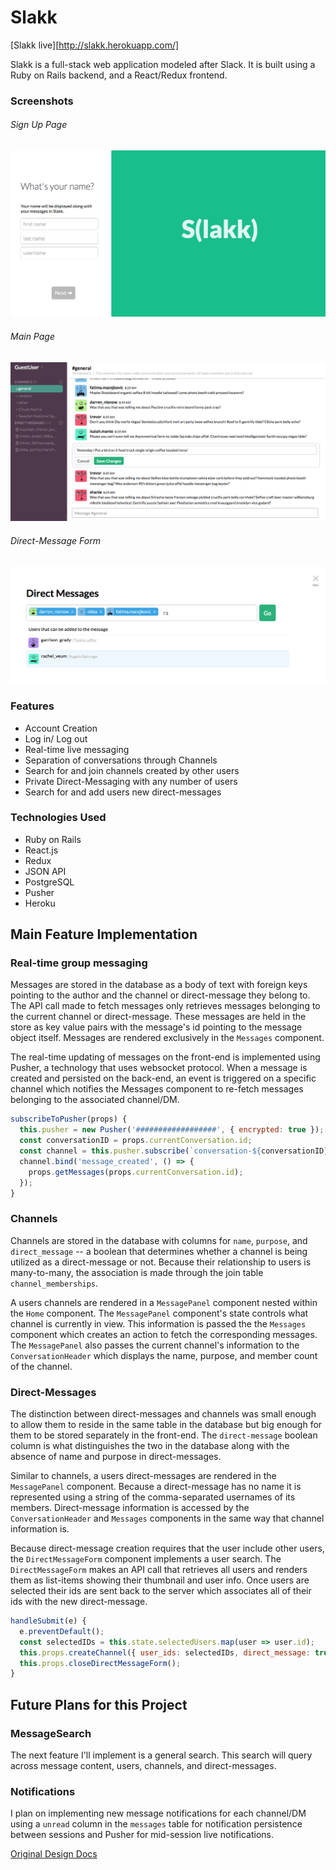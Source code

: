 # Slakk

[Slakk live][http://slakk.herokuapp.com/]


Slakk is a full-stack web application modeled after Slack.  It is built using a Ruby on Rails backend, and a React/Redux frontend.

### Screenshots

###### Sign Up Page
![sign-up](./docs/screenshots/sign-up.jpg)


###### Main Page
![main](./docs/screenshots/main.jpg)


###### Direct-Message Form
![direct-message-form](./docs/screenshots/direct-message-form.jpg)

### Features
  - Account Creation
  - Log in/ Log out
  - Real-time live messaging
  - Separation of conversations through Channels
  - Search for and join channels created by other users
  - Private Direct-Messaging with any number of users
  - Search for and add users new direct-messages

### Technologies Used
 - Ruby on Rails
 - React.js
 - Redux
 - JSON API
 - PostgreSQL
 - Pusher
 - Heroku

## Main Feature Implementation


### Real-time group messaging

  Messages are stored in the database as a body of text with foreign keys pointing to the author and the channel or direct-message they belong to. The API call made to fetch messages only retrieves messages belonging to the current channel or direct-message. These messages are held in the store as key value pairs with the message's id pointing to the message object itself. Messages are rendered exclusively in the `Messages` component.

  The real-time updating of messages on the front-end is implemented using Pusher, a technology that uses websocket protocol. When a message is created and persisted on the back-end, an event is triggered on a specific channel which notifies the Messages component to re-fetch messages belonging to the associated channel/DM.

```javascript
subscribeToPusher(props) {
  this.pusher = new Pusher('##################', { encrypted: true });
  const conversationID = props.currentConversation.id;
  const channel = this.pusher.subscribe(`conversation-${conversationID}`);
  channel.bind('message_created', () => {
    props.getMessages(props.currentConversation.id);
  });
}
```

### Channels

Channels are stored in the database with columns for `name`, `purpose`, and `direct_message` -- a boolean that determines whether a channel is being utilized as a direct-message or not. Because their relationship to users is many-to-many, the association is made through the join table `channel_memberships`.

A users channels are rendered in a `MessagePanel` component nested within the `Home` component. The `MessagePanel` component's state controls what channel is currently in view. This information is passed the the `Messages` component which creates an action to fetch the corresponding messages. The `MessagePanel` also passes the current channel's information to the `ConversationHeader` which displays the name, purpose, and member count of the channel.



### Direct-Messages

The distinction between direct-messages and channels was small enough to allow them to reside in the same table in the database but big enough for them to be stored separately in the front-end. The `direct-message` boolean column is what distinguishes the two in the database along with the absence of name and purpose in direct-messages.

Similar to channels, a users direct-messages are rendered in the `MessagePanel` component. Because a direct-message has no name it is represented using a string of the comma-separated usernames of its members. Direct-message information is accessed by the `ConversationHeader` and `Messages` components in the same way that channel information is.

Because direct-message creation requires that the user include other users, the `DirectMessageForm` component implements a user search. The `DirectMessageForm` makes an API call that retrieves all users and renders them as list-items showing their thumbnail and user info. Once users are selected their ids are sent back to the server which associates all of their ids with the new direct-message.

``` javascript
handleSubmit(e) {
  e.preventDefault();
  const selectedIDs = this.state.selectedUsers.map(user => user.id);
  this.props.createChannel({ user_ids: selectedIDs, direct_message: true });
  this.props.closeDirectMessageForm();
}
```

## Future Plans for this Project

### MessageSearch

The next feature I'll implement is a general search. This search will query across message content, users, channels, and direct-messages.  

### Notifications

I plan on implementing new message notifications for each channel/DM using a `unread` column in the `messages` table for notification persistence between sessions and Pusher for mid-session live notifications.

[Original Design Docs](./docs/README.md)
